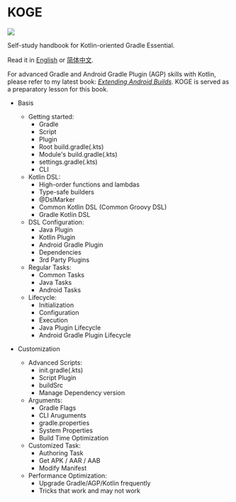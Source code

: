 # KOGE

![](./koge-book-cover.png)

Self-study handbook for Kotlin-oriented Gradle Essential.

Read it in [English](https://koge.2bab.com/#/) or [简体中文](https://koge.2bab.com/#/zh-cn/).

For advanced Gradle and Android Gradle Plugin (AGP) skills with Kotlin, please refer to my latest book: *[Extending Android Builds](https://eab.2bab.com)*. KOGE is served as a preparatory lesson for this book.

- Basis
  - Getting started: 
    - Gradle
    - Script
    - Plugin
    - Root build.gradle(.kts)
    - Module's build.gradle(.kts)
    - settings.gradle(.kts)
    - CLI
  - Kotlin DSL:
    - High-order functions and lambdas
    - Type-safe builders
    - @DslMarker
    - Common Kotlin DSL (Common Groovy DSL)
    - Gradle Kotlin DSL
  - DSL Configuration:
    - Java Plugin
    - Kotlin Plugin
    - Android Gradle Plugin
    - Dependencies
    - 3rd Party Plugins
  - Regular Tasks:
    - Common Tasks
    - Java Tasks
    - Android Tasks
  - Lifecycle:
    - Initialization
    - Configuration
    - Execution
    - Java Plugin Lifecycle
    - Android Gradle Plugin Lifecycle

  
- Customization
  - Advanced Scripts:
    - init.gradle(.kts)
    - Script Plugin
    - buildSrc
    - Manage Dependency version
  - Arguments:
    - Gradle Flags
    - CLI Aruguments
    - gradle.properties
    - System Properties
    - Build Time Optimization
  - Customized Task:
    - Authoring Task
    - Get APK / AAR / AAB
    - Modify Manifest
  - Performance Optimization:
    - Upgrade Gradle/AGP/Kotlin frequently
    - Tricks that work and may not work